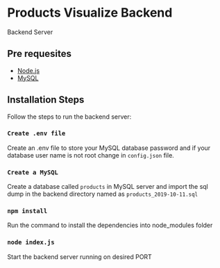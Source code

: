 # Products Visualize Backend

Backend Server 

## Pre requesites
* [Node.js](https://nodejs.org/)
* [MySQL](https://mysql.com/)

## Installation Steps


Follow the steps to run the backend server:

### `Create .env file`

Create an .env file to store your MySQL database password and if your database user name is not root change in `config.json` file.

### `Create a MySQL`

Create a database called `products` in MySQL server and import the sql dump in the backend directory named as `products_2019-10-11.sql`

### `npm install`

Run the command to install the dependencies into node_modules folder

### `node index.js `

Start the backend server running on desired PORT
